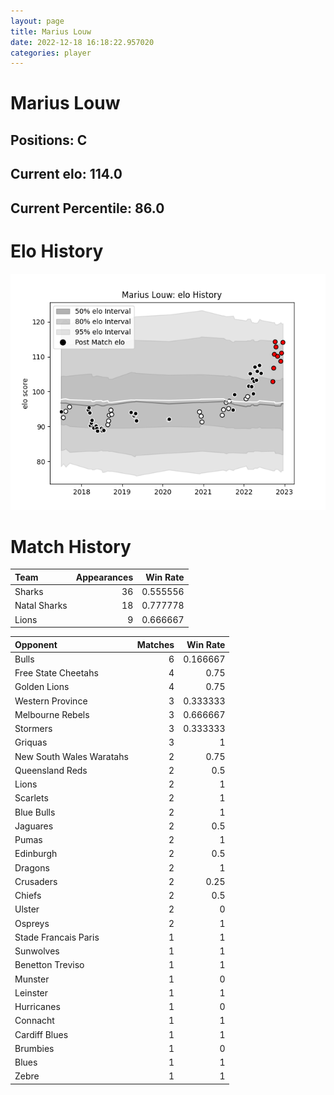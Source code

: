 ```yaml
---  
layout: page  
title: Marius Louw  
date: 2022-12-18 16:18:22.957020  
categories: player  
---
```

# Marius Louw

## Positions: C

## Current elo: 114.0

## Current Percentile: 86.0

# Elo History


![elo history](history_MariusLouw.png)
# Match History


| Team         |   Appearances |   Win Rate |
|:-------------|--------------:|-----------:|
| Sharks       |            36 |   0.555556 |
| Natal Sharks |            18 |   0.777778 |
| Lions        |             9 |   0.666667 |

| Opponent                 |   Matches |   Win Rate |
|:-------------------------|----------:|-----------:|
| Bulls                    |         6 |   0.166667 |
| Free State Cheetahs      |         4 |   0.75     |
| Golden Lions             |         4 |   0.75     |
| Western Province         |         3 |   0.333333 |
| Melbourne Rebels         |         3 |   0.666667 |
| Stormers                 |         3 |   0.333333 |
| Griquas                  |         3 |   1        |
| New South Wales Waratahs |         2 |   0.75     |
| Queensland Reds          |         2 |   0.5      |
| Lions                    |         2 |   1        |
| Scarlets                 |         2 |   1        |
| Blue Bulls               |         2 |   1        |
| Jaguares                 |         2 |   0.5      |
| Pumas                    |         2 |   1        |
| Edinburgh                |         2 |   0.5      |
| Dragons                  |         2 |   1        |
| Crusaders                |         2 |   0.25     |
| Chiefs                   |         2 |   0.5      |
| Ulster                   |         2 |   0        |
| Ospreys                  |         2 |   1        |
| Stade Francais Paris     |         1 |   1        |
| Sunwolves                |         1 |   1        |
| Benetton Treviso         |         1 |   1        |
| Munster                  |         1 |   0        |
| Leinster                 |         1 |   1        |
| Hurricanes               |         1 |   0        |
| Connacht                 |         1 |   1        |
| Cardiff Blues            |         1 |   1        |
| Brumbies                 |         1 |   0        |
| Blues                    |         1 |   1        |
| Zebre                    |         1 |   1        |